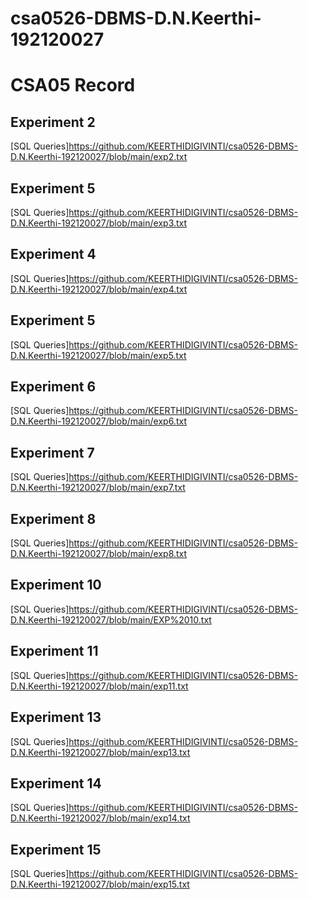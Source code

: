 # csa0526-DBMS-D.N.Keerthi-192120027

# CSA05 Record

## Experiment 2

[SQL Queries]https://github.com/KEERTHIDIGIVINTI/csa0526-DBMS-D.N.Keerthi-192120027/blob/main/exp2.txt

## Experiment 5

[SQL Queries]https://github.com/KEERTHIDIGIVINTI/csa0526-DBMS-D.N.Keerthi-192120027/blob/main/exp3.txt

## Experiment 4

[SQL Queries]https://github.com/KEERTHIDIGIVINTI/csa0526-DBMS-D.N.Keerthi-192120027/blob/main/exp4.txt

## Experiment 5

[SQL Queries]https://github.com/KEERTHIDIGIVINTI/csa0526-DBMS-D.N.Keerthi-192120027/blob/main/exp5.txt

## Experiment 6

[SQL Queries]https://github.com/KEERTHIDIGIVINTI/csa0526-DBMS-D.N.Keerthi-192120027/blob/main/exp6.txt

## Experiment 7

[SQL Queries]https://github.com/KEERTHIDIGIVINTI/csa0526-DBMS-D.N.Keerthi-192120027/blob/main/exp7.txt

## Experiment 8

[SQL Queries]https://github.com/KEERTHIDIGIVINTI/csa0526-DBMS-D.N.Keerthi-192120027/blob/main/exp8.txt

## Experiment 10

[SQL Queries]https://github.com/KEERTHIDIGIVINTI/csa0526-DBMS-D.N.Keerthi-192120027/blob/main/EXP%2010.txt

## Experiment 11

[SQL Queries]https://github.com/KEERTHIDIGIVINTI/csa0526-DBMS-D.N.Keerthi-192120027/blob/main/exp11.txt

## Experiment 13

[SQL Queries]https://github.com/KEERTHIDIGIVINTI/csa0526-DBMS-D.N.Keerthi-192120027/blob/main/exp13.txt


## Experiment 14

[SQL Queries]https://github.com/KEERTHIDIGIVINTI/csa0526-DBMS-D.N.Keerthi-192120027/blob/main/exp14.txt


## Experiment 15

[SQL Queries]https://github.com/KEERTHIDIGIVINTI/csa0526-DBMS-D.N.Keerthi-192120027/blob/main/exp15.txt




